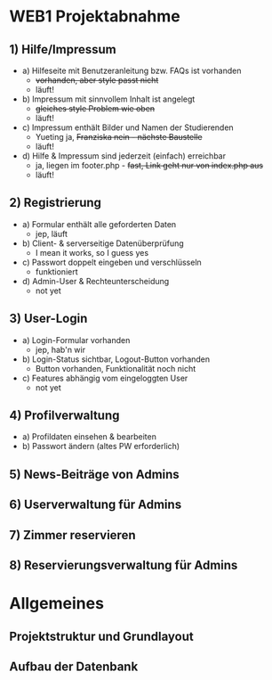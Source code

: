 # WEB1 Projektabnahme

## 1) Hilfe/Impressum

- a) Hilfeseite mit Benutzeranleitung bzw. FAQs ist vorhanden
    - ~~vorhanden, aber style passt nicht~~
    - läuft!
- b) Impressum mit sinnvollem Inhalt ist angelegt
    - ~~gleiches style Problem wie oben~~
    - läuft!
- c) Impressum enthält Bilder und Namen der Studierenden
    - Yueting ja, ~~Franziska nein - nächste Baustelle~~
    - läuft!
- d) Hilfe & Impressum sind jederzeit (einfach) erreichbar
    - ja, liegen im footer.php - ~~fast, Link geht nur von index.php aus~~
    - läuft!

## 2) Registrierung

- a) Formular enthält alle geforderten Daten
    - jep, läuft
- b) Client- & serverseitige Datenüberprüfung
    - I mean it works, so I guess yes
- c) Passwort doppelt eingeben und verschlüsseln
    - funktioniert
- d) Admin-User & Rechteunterscheidung
    - not yet

## 3) User-Login

- a) Login-Formular vorhanden
    - jep, hab'n wir
- b) Login-Status sichtbar, Logout-Button vorhanden
    - Button vorhanden, Funktionalität noch nicht
- c) Features abhängig vom eingeloggten User
    - not yet

## 4) Profilverwaltung

- a) Profildaten einsehen & bearbeiten
- b) Passwort ändern (altes PW erforderlich)

## 5) News-Beiträge von Admins

## 6) Userverwaltung für Admins

## 7) Zimmer reservieren

## 8) Reservierungsverwaltung für Admins

# Allgemeines

## Projektstruktur und Grundlayout

## Aufbau der Datenbank
